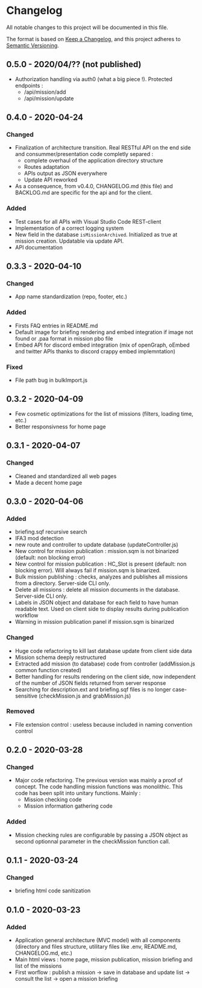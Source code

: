 # Changelog

All notable changes to this project will be documented in this file.

The format is based on [Keep a Changelog](https://keepachangelog.com/en/1.0.0/),
and this project adheres to [Semantic Versioning](https://semver.org/spec/v2.0.0.html).

## 0.5.0 - 2020/04/?? (not published)

* Authorization handling via auth0 (what a big piece !). Protected endpoints :
  * /api/mission/add
  * /api/mission/update

## 0.4.0 - 2020-04-24

### Changed

* Finalization of architecture transition. Real RESTful API on the end side and consummer/presentation code completly separed :
  * complete overhaul of the application directory structure
  * Routes adaptation
  * APIs output as JSON everywhere
  * Update API reworked
* As a consequence, from v0.4.0, CHANGELOG.md (this file) and BACKLOG.md are specific for the api and for the client.

### Added

* Test cases for all APIs with Visual Studio Code REST-client
* Implementation of a correct logging system
* New field in the database ```isMissionArchived```. Initialized as true at mission creation. Updatable via update API.
* API documentation

## 0.3.3 - 2020-04-10

### Changed

* App name standardization (repo, footer, etc.)

### Added

* Firsts FAQ entries in README.md
* Default image for briefing rendering and embed integration if image not found or .paa format in mission pbo file
* Embed API for discord embed integration (mix of openGraph, oEmbed and twitter APIs thanks to discord crappy embed implemntation)

### Fixed

* File path bug in bulkImport.js

## 0.3.2 - 2020-04-09

* Few cosmetic optimizations for the list of missions (filters, loading time, etc.)
* Better responsivness for home page

## 0.3.1 - 2020-04-07

### Changed

* Cleaned and standardized all web pages
* Made a decent home page

## 0.3.0 - 2020-04-06

### Added

* briefing.sqf recursive search
* IFA3 mod detection
* new route and controller to update database (updateController.js)
* New control for mission publication : mission.sqm is not binarized (default: non blocking error)
* New control for mission publication : HC_Slot is present (default: non blocking error). Will always fail if mission.sqm is binarized.
* Bulk mission publishing : checks, analyzes and publishes all missions from a directory. Server-side CLI only.
* Delete all missions : delete all mission documents in the database. Server-side CLI only.
* Labels in JSON object and database for each field to have human readable text. Used on client side to display results during publication workflow
* Warning in mission publication panel if mission.sqm is binarized

### Changed

* Huge code refactoring to kill last database update from client side data
* Mission schema deeply restructured
* Extracted add mission (to database) code from controller (addMission.js common function created)
* Better handling for results rendering on the client side, now independent of the number of JSON fields returned from server response
* Searching for description.ext and briefing.sqf files is no longer case-sensitive (checkMission.js and grabMission.js)

### Removed

* File extension control : useless because included in naming convention control

## 0.2.0 - 2020-03-28

### Changed

* Major code refactoring. The previous version was mainly a proof of concept. The code handling mission functions was monolithic. This code has been split into unitary functions. Mainly :
  * Mission checking code
  * Mission information gathering code

### Added

* Mission checking rules are configurable by passing a JSON object as second optionnal parameter in the checkMission function call.

## 0.1.1 - 2020-03-24

### Changed

* briefing html code sanitization

## 0.1.0 - 2020-03-23

### Added

* Application general architecture (MVC model) with all components (directory and files structure, utilitary files like .env, README.md, CHANGELOG.md, etc.)
* Main html views : home page, mission publication, mission briefing and list of the missions
* First worflow : publish a mission -> save in database and update list -> consult the list -> open a mission briefing
